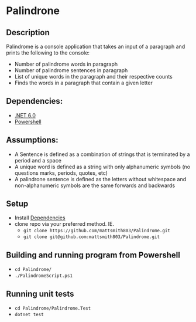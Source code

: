 # Palindrone

## Description
Palindrome is a console application that takes an input of a paragraph and prints the following to the console:
- Number of palindrome words in paragraph
- Number of palindrome sentences in paragraph
- List of unique words in the paragraph and their respective counts
- Finds the words in a paragraph that contain a given letter

## Dependencies:
- [.NET 6.0](https://dotnet.microsoft.com/download/dotnet/6.0)
- [Powershell](https://docs.microsoft.com/en-us/powershell/scripting/install/installing-powershell?view=powershell-7.2)

## Assumptions:
- A Sentence is defined as a combination of strings that is terminated by a period and a space
- A unique word is defined as a string with only alphanumeric symbols (no questions marks, periods, quotes, etc)
- A palindrone sentence is defined as the letters without whitespace and non-alphanumeric symbols are the same forwards and backwards

## Setup
- Install [Dependencies](#Dependencies)
- clone repo via your preferred method. IE.
    - `git clone https://github.com/mattsmith803/Palindrome.git`
    - `git clone git@github.com:mattsmith803/Palindrome.git`

## Building and running program from Powershell
- `cd Palindrome/`
- `./PalindromeScript.ps1`

## Running unit tests
- `cd Palindrome/Palindrome.Test`
- `dotnet test`
